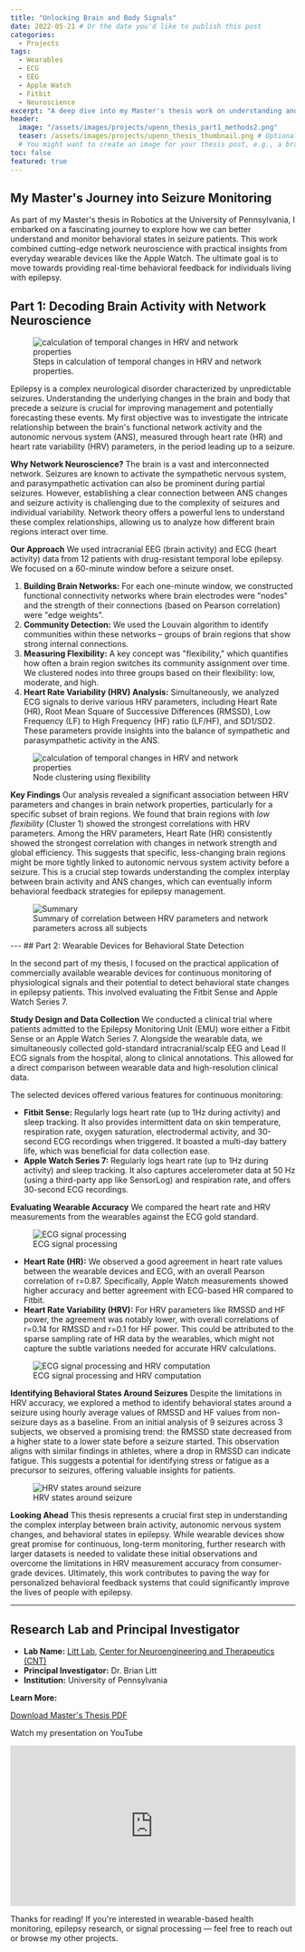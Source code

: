 ```yaml
---
title: "Unlocking Brain and Body Signals"
date: 2022-05-21 # Or the date you'd like to publish this post
categories:
  - Projects
tags:
  - Wearables
  - ECG
  - EEG
  - Apple Watch
  - Fitbit
  - Neuroscience
excerpt: "A deep dive into my Master's thesis work on understanding and monitoring behavioral states in seizure patients using network neuroscience and wearable devices."
header:
  image: "/assets/images/projects/upenn_thesis_part1_methods2.png"
  teaser: /assets/images/projects/upenn_thesis_thumbnail.png # Optional: Add a relevant image path here
  # You might want to create an image for your thesis post, e.g., a brain network or a wearable device graphic.
toc: false
featured: true
---
```

## My Master's Journey into Seizure Monitoring

As part of my Master's thesis in Robotics at the University of Pennsylvania, I embarked on a fascinating journey to explore how we can better understand and monitor behavioral states in seizure patients. This work combined cutting-edge network neuroscience with practical insights from everyday wearable devices like the Apple Watch. The ultimate goal is to move towards providing real-time behavioral feedback for individuals living with epilepsy.

## Part 1: Decoding Brain Activity with Network Neuroscience
<figure class="m-figure center">
  <img src="/assets/images/projects/upenn_thesis_part1_methods.png" alt="calculation of temporal changes in HRV and network properties" />
  <figcaption>Steps in calculation of temporal changes in HRV and network properties.</figcaption>
</figure>


Epilepsy is a complex neurological disorder characterized by unpredictable seizures. Understanding the underlying changes in the brain and body that precede a seizure is crucial for improving management and potentially forecasting these events. My first objective was to investigate the intricate relationship between the brain's functional network activity and the autonomic nervous system (ANS), measured through heart rate (HR) and heart rate variability (HRV) parameters, in the period leading up to a seizure.

**Why Network Neuroscience?**
The brain is a vast and interconnected network. Seizures are known to activate the sympathetic nervous system, and parasympathetic activation can also be prominent during partial seizures. However, establishing a clear connection between ANS changes and seizure activity is challenging due to the complexity of seizures and individual variability. Network theory offers a powerful lens to understand these complex relationships, allowing us to analyze how different brain regions interact over time.

**Our Approach**
We used intracranial EEG (brain activity) and ECG (heart activity) data from 12 patients with drug-resistant temporal lobe epilepsy. We focused on a 60-minute window before a seizure onset.


1.  **Building Brain Networks:** For each one-minute window, we constructed functional connectivity networks where brain electrodes were "nodes" and the strength of their connections (based on Pearson correlation) were "edge weights".
2.  **Community Detection:** We used the Louvain algorithm to identify communities within these networks – groups of brain regions that show strong internal connections.
3.  **Measuring Flexibility:** A key concept was "flexibility," which quantifies how often a brain region switches its community assignment over time. We clustered nodes into three groups based on their flexibility: low, moderate, and high.
4.  **Heart Rate Variability (HRV) Analysis:** Simultaneously, we analyzed ECG signals to derive various HRV parameters, including Heart Rate (HR), Root Mean Square of Successive Differences (RMSSD), Low Frequency (LF) to High Frequency (HF) ratio (LF/HF), and SD1/SD2. These parameters provide insights into the balance of sympathetic and parasympathetic activity in the ANS.

<figure class="m-figure center">
  <img src="/assets/images/projects/upenn_thesis_part1_methods2.png" alt="calculation of temporal changes in HRV and network properties" />
  <figcaption>Node clustering using flexibility</figcaption>
</figure>

**Key Findings**
Our analysis revealed a significant association between HRV parameters and changes in brain network properties, particularly for a specific subset of brain regions. We found that brain regions with *low flexibility* (Cluster 1) showed the strongest correlations with HRV parameters. Among the HRV parameters, Heart Rate (HR) consistently showed the strongest correlation with changes in network strength and global efficiency. This suggests that specific, less-changing brain regions might be more tightly linked to autonomic nervous system activity before a seizure. This is a crucial step towards understanding the complex interplay between brain activity and ANS changes, which can eventually inform behavioral feedback strategies for epilepsy management.

<figure class="m-figure center">
  <img src="/assets/images/projects/upenn_thesis_part1_summary.png" alt="Summary" />
  <figcaption>Summary of correlation between HRV parameters and network parameters across all subjects</figcaption>
</figure>
---
## Part 2: Wearable Devices for Behavioral State Detection

In the second part of my thesis, I focused on the practical application of commercially available wearable devices for continuous monitoring of physiological signals and their potential to detect behavioral state changes in epilepsy patients. This involved evaluating the Fitbit Sense and Apple Watch Series 7.

**Study Design and Data Collection**
We conducted a clinical trial where patients admitted to the Epilepsy Monitoring Unit (EMU) wore either a Fitbit Sense or an Apple Watch Series 7. Alongside the wearable data, we simultaneously collected gold-standard intracranial/scalp EEG and Lead II ECG signals from the hospital, along to clinical annotations. This allowed for a direct comparison between wearable data and high-resolution clinical data.

The selected devices offered various features for continuous monitoring:

* **Fitbit Sense:** Regularly logs heart rate (up to 1Hz during activity) and sleep tracking. It also provides intermittent data on skin temperature, respiration rate, oxygen saturation, electrodermal activity, and 30-second ECG recordings when triggered. It boasted a multi-day battery life, which was beneficial for data collection ease.
* **Apple Watch Series 7:** Regularly logs heart rate (up to 1Hz during activity) and sleep tracking. It also captures accelerometer data at 50 Hz (using a third-party app like SensorLog) and respiration rate, and offers 30-second ECG recordings.

**Evaluating Wearable Accuracy**
We compared the heart rate and HRV measurements from the wearables against the ECG gold standard.

<figure class="m-figure center">
  <img src="/assets/images/projects/upenn_thesis_ecg_processing1.png" alt="ECG signal processing" />
  <figcaption>ECG signal processing</figcaption>
</figure>

* **Heart Rate (HR):** We observed a good agreement in heart rate values between the wearable devices and ECG, with an overall Pearson correlation of r=0.87. Specifically, Apple Watch measurements showed higher accuracy and better agreement with ECG-based HR compared to Fitbit.
* **Heart Rate Variability (HRV):** For HRV parameters like RMSSD and HF power, the agreement was notably lower, with overall correlations of r=0.14 for RMSSD and r=0.1 for HF power. This could be attributed to the sparse sampling rate of HR data by the wearables, which might not capture the subtle variations needed for accurate HRV calculations.

<figure class="m-figure center">
  <img src="/assets/images/projects/upenn_thesis_ecg_processing2.png" alt="ECG signal processing and HRV computation" />
  <figcaption>ECG signal processing and HRV computation</figcaption>
</figure>

**Identifying Behavioral States Around Seizures**
Despite the limitations in HRV accuracy, we explored a method to identify behavioral states around a seizure using hourly average values of RMSSD and HF values from non-seizure days as a baseline. From an initial analysis of 9 seizures across 3 subjects, we observed a promising trend: the RMSSD state decreased from a higher state to a lower state before a seizure started. This observation aligns with similar findings in athletes, where a drop in RMSSD can indicate fatigue. This suggests a potential for identifying stress or fatigue as a precursor to seizures, offering valuable insights for patients.

<figure class="m-figure center">
  <img src="/assets/images/projects/upenn_thesis_part2_hrv_level_001_sz1.png" alt="HRV states around seizure" />
  <figcaption>HRV states around seizure</figcaption>
</figure>

**Looking Ahead**
This thesis represents a crucial first step in understanding the complex interplay between brain activity, autonomic nervous system changes, and behavioral states in epilepsy. While wearable devices show great promise for continuous, long-term monitoring, further research with larger datasets is needed to validate these initial observations and overcome the limitations in HRV measurement accuracy from consumer-grade devices. Ultimately, this work contributes to paving the way for personalized behavioral feedback systems that could significantly improve the lives of people with epilepsy.

---
## Research Lab and Principal Investigator

- **Lab Name:** <a href="https://littlab.seas.upenn.edu">Litt Lab</a>, <a href="https://cnt.upenn.edu/">Center for Neuroengineering and Therapeutics (CNT)</a>
- **Principal Investigator:** Dr. Brian Litt
- **Institution:** University of Pennsylvania


**Learn More:**

<div class="download-button download-button--left"><a href="/assets/files/JalPanchal_MastersThesis.pdf" class="tag">Download Master's Thesis PDF</a></div>

Watch my presentation on YouTube

 <div style="position: relative; padding-bottom: 56.25%; height: 0; overflow: hidden; max-width: 100%;">
  <iframe
    src="https://www.youtube.com/embed/yAQRYOV1Jx0?si=3D1k1p1ZrPA6EA9D"
    frameborder="0"
    allowfullscreen
    style="position: absolute; top:0; left: 0; width: 100%; height: 100%;">
  </iframe>
</div>


Thanks for reading! If you're interested in wearable-based health monitoring, epilepsy research, or signal processing — feel free to reach out or browse my other projects.